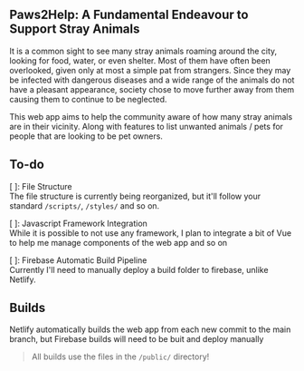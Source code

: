 ## Paws2Help: A Fundamental Endeavour to Support Stray Animals

It is a common sight to see many stray animals roaming around the city, looking for food, water, or even shelter. Most of them have often been overlooked, given only at most a simple pat from strangers. Since they may be infected with dangerous diseases and a wide range of the animals do not have a pleasant appearance, society chose to move further away from them causing them to continue to be neglected. 

This web app aims to help the community aware of how many stray animals are in their vicinity. Along with features to list unwanted animals / pets for people that are looking to be pet owners.

## To-do

[ ]: File Structure<br>
The file structure is currently being reorganized, but it'll follow your standard `/scripts/`, `/styles/` and so on.

[ ]: Javascript Framework Integration<br>
While it is possible to not use any framework, I plan to integrate a bit of Vue to help me manage components of the web app and so on

[ ]: Firebase Automatic Build Pipeline<br>
Currently I'll need to manually deploy a build folder to firebase, unlike Netlify. 

## Builds

Netlify automatically builds the web app from each new commit to the main branch, but Firebase builds will need to be buit and deploy manually

> All builds use the files in the `/public/` directory!